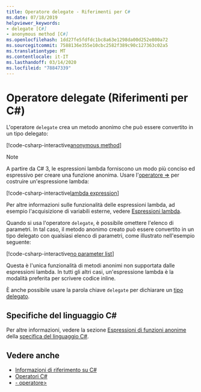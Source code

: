 ```yaml
---
title: Operatore delegate - Riferimenti per C#
ms.date: 07/18/2019
helpviewer_keywords:
- delegate [C#]
- anonymous method [C#]
ms.openlocfilehash: 1dd27fe5fdfdc1bc8a63e1298da00d252e800a72
ms.sourcegitcommit: 7588136e355e10cbc2582f389c90c127363c02a5
ms.translationtype: MT
ms.contentlocale: it-IT
ms.lasthandoff: 03/14/2020
ms.locfileid: "78847339"
---
```

# <a name="delegate-operator-c-reference"></a>Operatore delegate (Riferimenti per C#)

L'operatore `delegate` crea un metodo anonimo che può essere convertito in un tipo delegato:

[!code-csharp-interactive[anonymous method](snippets/DelegateOperator.cs#AnonymousMethod)]

> [!NOTE]
> A partire da C# 3, le espressioni lambda forniscono un modo più conciso ed espressivo per creare una funzione anonima. Usare l'[operatore =>](lambda-operator.md) per costruire un'espressione lambda:
>
> [!code-csharp-interactive[lambda expression](snippets/DelegateOperator.cs#Lambda)]
>
> Per altre informazioni sulle funzionalità delle espressioni lambda, ad esempio l'acquisizione di variabili esterne, vedere [Espressioni lambda](../../programming-guide/statements-expressions-operators/lambda-expressions.md).

Quando si usa l'operatore `delegate`, è possibile omettere l'elenco di parametri. In tal caso, il metodo anonimo creato può essere convertito in un tipo delegato con qualsiasi elenco di parametri, come illustrato nell'esempio seguente:

[!code-csharp-interactive[no parameter list](snippets/DelegateOperator.cs#WithoutParameterList)]

Questa è l'unica funzionalità di metodi anonimi non supportata dalle espressioni lambda. In tutti gli altri casi, un'espressione lambda è la modalità preferita per scrivere codice inline.

È anche possibile usare la parola chiave `delegate` per dichiarare un [tipo delegato](../builtin-types/reference-types.md#the-delegate-type).

## <a name="c-language-specification"></a>Specifiche del linguaggio C#

Per altre informazioni, vedere la sezione [Espressioni di funzioni anonime](~/_csharplang/spec/expressions.md#anonymous-function-expressions) della [specifica del linguaggio C#](~/_csharplang/spec/introduction.md).

## <a name="see-also"></a>Vedere anche

- [Informazioni di riferimento su C#](../index.md)
- [Operatori C#](index.md)
- [- operatore>](lambda-operator.md)
